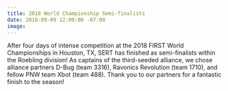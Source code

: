 ```yaml
---
title: 2018 World Championship Semi-finalists
date: 2018-09-09 12:09:00 -07:00
image: 
---
```


After four days of intense competition at the 2018 FIRST World Championships in Houston, TX, SERT has finished as semi-finalists within the Roebling division! As captains of the third-seeded alliance, we chose alliance partners D-Bug (team 3316), Ravonics Revolution (team 1710), and fellow PNW team Xbot (team 488). Thank you to our partners for a fantastic finish to the season!